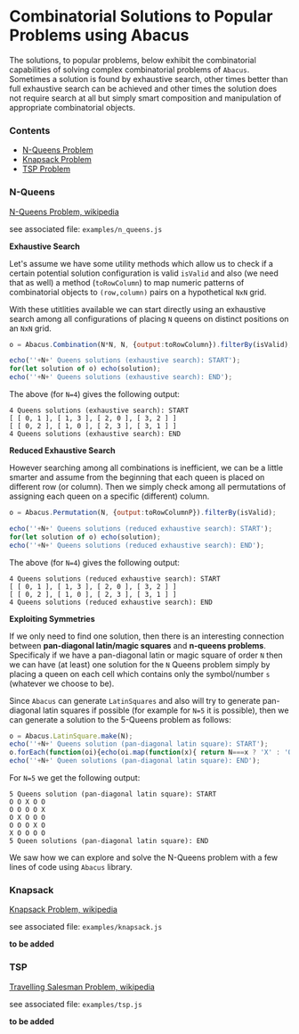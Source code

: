 # Combinatorial Solutions to Popular Problems using Abacus


The solutions, to popular problems, below exhibit the combinatorial capabilities of solving complex combinatorial problems of `Abacus`. Sometimes a solution is found by exhaustive search, other times better than full exhaustive search can be achieved and other times the solution does not require search at all but simply smart composition and manipulation of appropriate combinatorial objects.


### Contents

* [N-Queens Problem](#n-queens)
* [Knapsack Problem](#knapsack)
* [TSP Problem](#tsp)


### N-Queens

[N-Queens Problem, wikipedia](https://en.wikipedia.org/wiki/Eight_queens_puzzle)

see associated file: `examples/n_queens.js`

**Exhaustive Search**

Let's assume we have some utility methods which allow us to check if a certain potential solution configuration is valid `isValid` and also (we need that as well) a method (`toRowColumn`) to map numeric patterns of combinatorial objects to `(row,column)` pairs on a hypothetical `NxN` grid.

With these utitlities available we can start directly using an exhaustive search among all configurations of placing `N` queens on distinct positions on an `NxN` grid.


```javascript
o = Abacus.Combination(N*N, N, {output:toRowColumn}).filterBy(isValid);

echo(''+N+' Queens solutions (exhaustive search): START');
for(let solution of o) echo(solution);
echo(''+N+' Queens solutions (exhaustive search): END');
```

The above (for `N=4`) gives the following output:

```text
4 Queens solutions (exhaustive search): START
[ [ 0, 1 ], [ 1, 3 ], [ 2, 0 ], [ 3, 2 ] ]
[ [ 0, 2 ], [ 1, 0 ], [ 2, 3 ], [ 3, 1 ] ]
4 Queens solutions (exhaustive search): END
```

**Reduced Exhaustive Search**

However searching among all combinations is inefficient, we can be a little smarter and assume from the beginning that each queen is placed on different row (or column). Then we simply check among all permutations of assigning each queen on a specific (different) column.

```javascript
o = Abacus.Permutation(N, {output:toRowColumnP}).filterBy(isValid);

echo(''+N+' Queens solutions (reduced exhaustive search): START');
for(let solution of o) echo(solution);
echo(''+N+' Queens solutions (reduced exhaustive search): END');
```
The above (for `N=4`) gives the following output:

```text
4 Queens solutions (reduced exhaustive search): START
[ [ 0, 1 ], [ 1, 3 ], [ 2, 0 ], [ 3, 2 ] ]
[ [ 0, 2 ], [ 1, 0 ], [ 2, 3 ], [ 3, 1 ] ]
4 Queens solutions (reduced exhaustive search): END
```

**Exploiting Symmetries**

If we only need to find one solution, then there is an interesting connection between **pan-diagonal latin/magic squares** and **n-queens problems**. Specificaly if we have a pan-diagonal latin or magic square of order `N` then we can have (at least) one solution for the `N` Queens problem simply by placing a queen on each cell which contains only the symbol/number `s` (whatever we choose to be).

Since `Abacus` can generate `LatinSquares` and also will try to generate pan-diagonal latin squares if possible (for example for `N=5` it is possible), then we can generate a solution to the 5-Queens problem as follows:

```javascript
o = Abacus.LatinSquare.make(N);
echo(''+N+' Queens solution (pan-diagonal latin square): START');
o.forEach(function(oi){echo(oi.map(function(x){ return N===x ? 'X' : 'O'}).join(' '));});
echo(''+N+' Queen solutions (pan-diagonal latin square): END');
```

For `N=5` we get the following output:

```text
5 Queens solution (pan-diagonal latin square): START
O O X O O
O O O O X
O X O O O
O O O X O
X O O O O
5 Queen solutions (pan-diagonal latin square): END
```

We saw how we can explore and solve the N-Queens problem with a few lines of code using `Abacus` library.


### Knapsack

[Knapsack Problem, wikipedia](https://en.wikipedia.org/wiki/Knapsack_problem)

see associated file: `examples/knapsack.js`

**to be added**


### TSP

[Travelling Salesman Problem, wikipedia](https://en.wikipedia.org/wiki/Travelling_salesman_problem)

see associated file: `examples/tsp.js`

**to be added**
